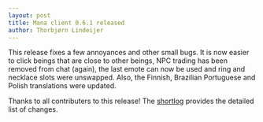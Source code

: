 ```yaml
---
layout: post
title: Mana client 0.6.1 released
author: Thorbjørn Lindeijer
---
```


This release fixes a few annoyances and other small bugs. It is now easier to
click beings that are close to other beings, NPC trading has been removed from
chat (again), the last emote can now be used and ring and necklace slots were
unswapped. Also, the Finnish, Brazilian Portuguese and Polish translations were
updated.

Thanks to all contributers to this release! The <a
href="http://files.manasource.org/mana-0.6.1-shortlog.txt">shortlog</a>
provides the detailed list of changes.
